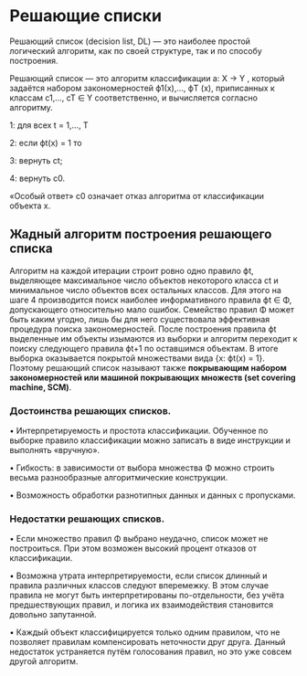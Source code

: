 # Решающие списки

Решающий список (decision list, DL) — это наиболее простой логический алгоритм, как по своей структуре, так и по способу построения.

Решающий список — это алгоритм классификации a: X → Y , который задаётся набором закономерностей ϕ1(x),..., ϕT (x), приписанных к классам c1,..., cT ∈ Y соответственно, и вычисляется согласно алгоритму.

1: для всех t = 1,..., T

2: если ϕt(x) = 1 то

3: вернуть ct;

4: вернуть c0.

«Особый ответ» c0 означает отказ алгоритма от классификации объекта x.

## Жадный алгоритм построения решающего списка

Алгоритм на каждой итерации строит ровно одно правило ϕt, выделяющее максимальное число объектов некоторого класса ct и минимальное число объектов всех остальных классов. Для этого на шаге 4 производится поиск наиболее информативного правила ϕt ∈ Φ, допускающего относительно мало ошибок. Семейство правил Φ может быть каким угодно, лишь бы для него существовала эффективная
процедура поиска закономерностей. После построения правила ϕt выделенные им объекты изымаются из выборки и алгоритм переходит к поиску следующего правила ϕt+1 по оставшимся объектам. В итоге выборка оказывается покрытой множествами вида {x: ϕt(x) = 1}. Поэтому решающий список называют также __покрывающим набором закономерностей или машиной покрывающих множеств (set
covering machine, SCM)__.


### Достоинства решающих списков.
• Интерпретируемость и простота классификации. Обученное по выборке правило классификации можно записать в виде инструкции и выполнять «вручную».

• Гибкость: в зависимости от выбора множества Φ можно строить весьма разнообразные алгоритмические конструкции.

• Возможность обработки разнотипных данных и данных с пропусками.

### Недостатки решающих списков.
• Если множество правил Φ выбрано неудачно, список может не построиться. При этом возможен высокий процент отказов от классификации.

• Возможна утрата интерпретируемости, если список длинный и правила различных классов следуют вперемежку. В этом случае правила не могут быть интерпретированы по-отдельности, без учёта предшествующих правил, и логика их взаимодействия становится довольно запутанной.

• Каждый объект классифицируется только одним правилом, что не позволяет
правилам компенсировать неточности друг друга. Данный недостаток устраняется путём голосования правил, но это уже совсем другой алгоритм.
